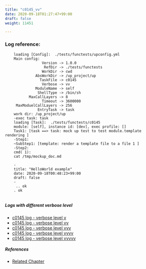 ```yaml
---
title: "c0145_vv"
date: 2020-09-18T01:27:47+99:00
draft: false
weight: 11451

---
```


### Log reference: <no value>

```
    loading [Config]:  ./tests/functests/upconfig.yml
    Main config:
                 Version -> 1.0.0
                  RefDir -> ./tests/functests
                 WorkDir -> cwd
              AbsWorkDir -> /up_project/up
                TaskFile -> c0145
                 Verbose -> vv
              ModuleName -> self
               ShellType -> /bin/sh
           MaxCallLayers -> 8
                 Timeout -> 3600000
     MaxModuelCallLayers -> 256
               EntryTask -> task
    work dir: /up_project/up
    -exec task: task
    loading [Task]:  ./tests/functests/c0145
    module: [self], instance id: [dev], exec profile: []
    Task1: [task ==> task: mock up test to test module.template rendering ]
    -Step1:
    ~SubStep1: [template: render a template file to a file 1 ]
    -Step2:
    cmd( 1):
    cat /tmp/mockup_doc.md
    
    -
    title: "HelloWorld example"
    date: 2020-09-18T00:48:23+99:00
    draft: false
    -
     .. ok
    . ok
    
```

##### Logs with different verbose level
* [c0145 log - verbose level v](../../logs/c0145_v)
* [c0145 log - verbose level vv](../../logs/c0145_vv)
* [c0145 log - verbose level vvv](../../logs/c0145_vvv)
* [c0145 log - verbose level vvvv](../../logs/c0145_vvvv)
* [c0145 log - verbose level vvvvv](../../logs/c0145_vvvvv)

##### References
* [Related Chapter](../../cmd-func/c0145)
